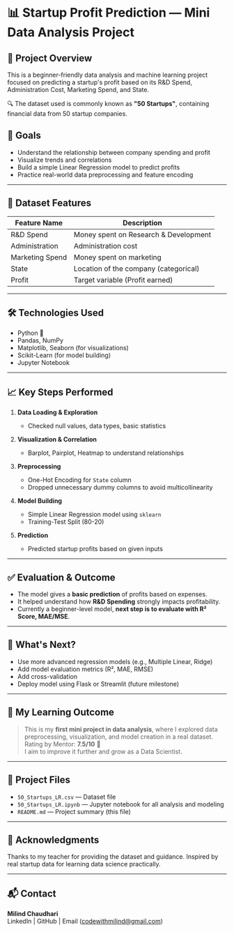# 📊 Startup Profit Prediction — Mini Data Analysis Project

## 🚀 Project Overview

This is a beginner-friendly data analysis and machine learning project focused on predicting a startup's profit based on its R&D Spend, Administration Cost, Marketing Spend, and State.

🔍 The dataset used is commonly known as **"50 Startups"**, containing financial data from 50 startup companies.

## 🧠 Goals

- Understand the relationship between company spending and profit
- Visualize trends and correlations
- Build a simple Linear Regression model to predict profits
- Practice real-world data preprocessing and feature encoding

---

## 📁 Dataset Features

| Feature Name       | Description                          |
|--------------------|--------------------------------------|
| R&D Spend          | Money spent on Research & Development |
| Administration     | Administration cost                  |
| Marketing Spend    | Money spent on marketing              |
| State              | Location of the company (categorical) |
| Profit             | Target variable (Profit earned)       |

---

## 🛠️ Technologies Used

- Python 🐍
- Pandas, NumPy
- Matplotlib, Seaborn (for visualizations)
- Scikit-Learn (for model building)
- Jupyter Notebook

---

## 📈 Key Steps Performed

1. **Data Loading & Exploration**
   - Checked null values, data types, basic statistics

2. **Visualization & Correlation**
   - Barplot, Pairplot, Heatmap to understand relationships

3. **Preprocessing**
   - One-Hot Encoding for `State` column
   - Dropped unnecessary dummy columns to avoid multicollinearity

4. **Model Building**
   - Simple Linear Regression model using `sklearn`
   - Training-Test Split (80-20)

5. **Prediction**
   - Predicted startup profits based on given inputs

---

## ✅ Evaluation & Outcome

- The model gives a **basic prediction** of profits based on expenses.
- It helped understand how **R&D Spending** strongly impacts profitability.
- Currently a beginner-level model, **next step is to evaluate with R² Score, MAE/MSE**.

---

## 📌 What's Next?

- Use more advanced regression models (e.g., Multiple Linear, Ridge)
- Add model evaluation metrics (R², MAE, RMSE)
- Add cross-validation
- Deploy model using Flask or Streamlit (future milestone)

---

## 🌟 My Learning Outcome

> This is my **first mini project in data analysis**, where I explored data preprocessing, visualization, and model creation in a real dataset.  
> Rating by Mentor: **7.5/10** 🎯  
> I aim to improve it further and grow as a Data Scientist.

---

## 📎 Project Files

- `50_Startups_LR.csv` — Dataset file
- `50_Startups_LR.ipynb` — Jupyter notebook for all analysis and modeling
- `README.md` — Project summary (this file)

---

## 🙌 Acknowledgments

Thanks to my teacher for providing the dataset and guidance. Inspired by real startup data for learning data science practically.

---

## 📬 Contact

**Milind Chaudhari**  
LinkedIn | GitHub | Email (codewithmilind@gmail.com)

